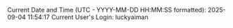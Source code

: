 Current Date and Time (UTC - YYYY-MM-DD HH:MM:SS formatted): 2025-09-04 11:54:17
Current User's Login: luckyaiman
